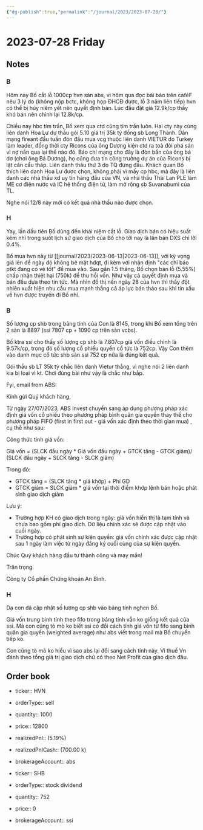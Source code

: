 ```yaml
---
{"dg-publish":true,"permalink":"/journal/2023/2023-07-28/"}
---
```


# 2023-07-28 Friday

## Notes

### B

Hôm nay Bố cắt lỗ 1000cp hvn sàn abs, vì hôm qua đọc bài báo trên caféF nêu 3 lý do (không nộp bctc, không họp ĐHCĐ được, lỗ 3 năm liên tiếp) hvn có thể bị hủy niêm yết nên quyết định bán. Lúc đầu đặt giá 12.9k/cp thấy khó bán nên chỉnh lại 12.8k/cp.

Chiều nay hbc tím trần, Bố xem qua ctd cũng tím trần luôn. Hai cty này cùng liên danh Hoa Lư dự thầu gói 5.10 giá trị 35k tỷ đồng sb Long Thành. Dân mạng fireant đầu tuần đón đầu mua vcg thuộc liên danh VIETUR do Turkey làm leader, đồng thời cty Ricons của ông Dương kiện ctd ra toà đòi phá sản vì nợ nần qua lại thế nào đó. Báo chí mạng cho đây là đòn bẩn của ông bá dơ (chơi ông Bá Dương), họ cũng đưa tin công trường dự án của Ricons bị lật cần cẩu tháp. Liên danh thầu thứ 3 do TQ đứng đầu. Khách quan Bố thích liên danh Hoa Lư được chọn, không phải vì mấy cp hbc, mà đây là liên danh các nhà thầu xd uy tín hàng đầu của VN, và nhà thầu Thái Lan PLE làm ME cơ điện nước và IC hệ thống điện tử, làm mở rộng sb Suvanabumi của TL.

Nghe nói 12/8 này mới có kết quả nhà thầu nào được chọn.

### H

Yay, lần đầu tiên Bố dùng đến khái niệm cắt lỗ. Giao dịch bán có hiệu suất kém nhì trong suốt lịch sử giao dịch của Bố cho tới nay là lần bán DXS chỉ lời 0.4%. 

Bố mua hvn này từ [[journal/2023/2023-06-13\|2023-06-13]], với kỳ vọng giá lên để ngày đó không bẻ mặt hđqt, đi kèm với nhận định "các chỉ báo ptkt đang có vẻ tốt" để mua vào. Sau gần 1.5 tháng, Bố chọn bán lỗ (5.55%) chấp nhận thiệt hại (750k) để thu hồi vốn. Như vậy cả quyết định mua và bán đều dựa theo tin tức. Mà nhìn đồ thị nến ngày 28 của hvn thì thấy đột nhiên xuất hiện nhu cầu mua mạnh thắng cả áp lực bán tháo sau khi tin xấu về hvn được truyền đi Bố nhỉ.

### B

Số lượng cp shb trong bảng tính của Con là 8145, trong khi Bố xem tổng trên 2 sàn là 8897 (ssi 7807 cp + 1090 cp trên sàn vcbs).

Bố ktra ssi cho thấy số lượng cp shb là 7.807cp giá vốn điều chỉnh là 9.57k/cp, trong đó số lượng cổ phiếu quyền cổ tức là 752cp. Vậy Con thêm vào danh mục cổ tức shb sàn ssi 752 cp nữa là đúng kết quả.

Gói thầu sb LT 35k tỷ chắc liên danh Vietur thắng, vì nghe nói 2 liên danh kia bị loại vì kt. Chơi đúng bài như vậy là chắc như bắp.

Fyi, email from ABS:

Kính gửi Quý khách hàng,

Từ ngày 27/07/2023, ABS Invest chuyển sang áp dụng phương pháp xác định giá vốn cổ phiếu theo phương pháp bình quân gia quyền thay thế cho phương pháp FIFO (first in first out - giá vốn xác định theo thời gian mua) , cụ thể như sau:

Công thức tính giá vốn: 

Giá vốn = (SLCK đầu ngày * Giá vốn đầu ngày + GTCK tăng - GTCK giảm)/ (SLCK đầu ngày + SLCK tăng - SLCK giảm)

Trong đó:
- GTCK tăng = (SLCK tăng * giá khớp) + Phí GD
- GTCK giảm = SLCK giảm * giá vốn tại thời điểm khớp lệnh bán hoặc phát sinh giao dịch giảm

Lưu ý:
- Trường hợp KH có giao dịch trong ngày: giá vốn hiển thị là tạm tính và chưa bao gồm phí giao dịch. Dữ liệu chính xác sẽ được cập nhật vào cuối ngày.
- Trường hợp có phát sinh sự kiện quyền: giá vốn chính xác được cập nhật sau 1 ngày làm việc từ ngày đăng ký cuối cùng của sự kiện quyền.

Chúc Quý khách hàng đầu tư thành công và may mắn!

Trân trọng.

Công ty Cổ phần Chứng khoán An Bình.

### H

Dạ con đã cập nhật số lượng cp shb vào bảng tính nghen Bố.

Giá vốn trung bình tính theo fifo trong bảng tính vẫn ko giống kết quả của ssi. Mà con cũng tò mò ko biết ssi có đổi cách tính giá vốn từ fifo sang bình quân gia quyền (weighted average) như abs viết trong mail mà Bố chuyển tiếp ko.

Con cũng tò mò ko hiểu vì sao abs lại đổi sang cách tính này. Vì thuế Vn đánh theo tổng giá trị giao dịch chứ có theo Net Profit của giao dịch đâu.
## Order book

- ticker:: HVN
- orderType:: sell
- quantity:: 1000
- price:: 12800
- realizedPnl:: (5.19%)
- realizedPnlCash:: (700.00 k)
- brokerageAccount:: abs

- ticker:: SHB
- orderType:: stock dividend
- quantity:: 752
- price:: 0
- brokerageAccount:: ssi